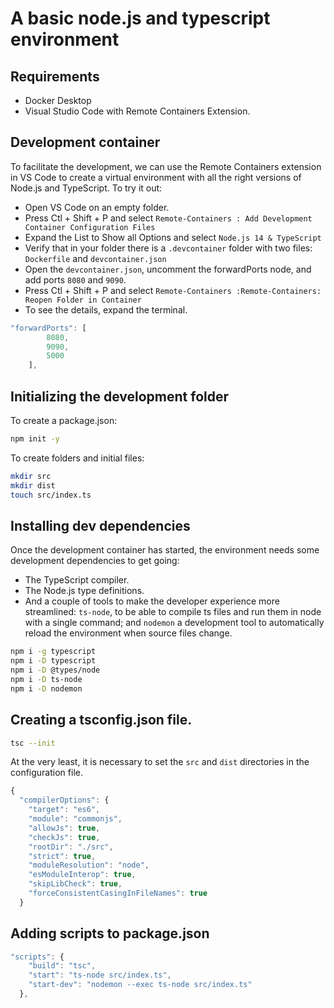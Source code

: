 # A basic node.js and typescript environment

## Requirements
- Docker Desktop
- Visual Studio Code with Remote Containers Extension.

## Development container
To facilitate the development, we can use the Remote Containers extension in VS Code to create a virtual environment with all the right versions of Node.js and TypeScript. To try it out:
- Open VS Code on an empty folder.
- Press Ctl + Shift + P and select `Remote-Containers : Add Development Container Configuration Files`
- Expand the List to Show all Options and select `Node.js 14 & TypeScript`
- Verify that in your folder there is a `.devcontainer` folder with two files: `Dockerfile` and `devcontainer.json`
- Open the `devcontainer.json`, uncomment the forwardPorts node, and add ports `8080` and `9090`.
- Press Ctl + Shift + P and select `Remote-Containers :Remote-Containers: Reopen Folder in Container`
- To see the details, expand the terminal.

```javascript
"forwardPorts": [
		8080,
		9090,
		5000
	],
```

## Initializing the development folder
To create a package.json:
```bash
npm init -y
```

To create folders and initial files:
```bash
mkdir src
mkdir dist
touch src/index.ts
```

## Installing dev dependencies
Once the development container has started, the environment needs some development dependencies to get going:
- The TypeScript compiler.
- The Node.js type definitions.
- And a couple of tools to make the developer experience more streamlined: `ts-node`, to be able to compile ts files and run them in node with a single command; and `nodemon` a development tool to automatically reload the environment when source files change.

```bash
npm i -g typescript
npm i -D typescript
npm i -D @types/node
npm i -D ts-node
npm i -D nodemon
```

## Creating a tsconfig.json file.
```bash
tsc --init
```

At the very least, it is necessary to set the `src` and `dist` directories in the configuration file.
```javascript
{
  "compilerOptions": {
    "target": "es6",
    "module": "commonjs",
    "allowJs": true, 
    "checkJs": true, 
    "rootDir": "./src",
    "strict": true, 
    "moduleResolution": "node",
    "esModuleInterop": true, 
    "skipLibCheck": true, 
    "forceConsistentCasingInFileNames": true
  }
```

## Adding scripts to package.json
```javascript
"scripts": {
    "build": "tsc",
    "start": "ts-node src/index.ts",
    "start-dev": "nodemon --exec ts-node src/index.ts"
  },
```
